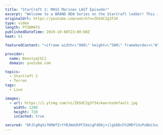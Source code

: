 ```yaml
---
title: "StarCraft 2: MASS Marines LAST Episode!"
excerpt: "Welcome to a BRAND NEW Series on the StarCraft ladder! This is the \"Mass Marines to Grandmaster\" challenge, where the only attacking unit that I'm allowed to make is Marines - and that's it! I am allowed to make Medivacs just so that the gaemplay is not too monotonous, but I believe I could even make"
originalUrl: https://youtube.com/watch?v=Zb5dC2g3f34
type: video
length: PT36M47S
publishedDateTime: 2019-10-08T23:00:08Z
heat: 51

featuredContent: "<iframe width=\"800\" height=\"500\" frameborder=\"0\" src=\"https://www.youtube.com/embed/Zb5dC2g3f34\" allow=\"accelerometer; autoplay; encrypted-media; gyroscope; picture-in-picture\" allowfullscreen></iframe>"

provider:
  name: BeastyqtSC2
  domain: youtube.com

topics:
  - StarCraft 2
  - Terran
tags:
  - Live

images:
  - url: https://i.ytimg.com/vi/Zb5dC2g3f34/maxresdefault.jpg
    width: 1280
    height: 720
    isCached: true

secured: "DhJCgRqXz7KRWfIrtYBJWoUhPC5XeigFdO6j+ilgG6DcFh2MDYlUvPzBmiSvgzsDpgdKeSxu+8yOPtiTUB8/D37BsGokVXktCyIOpFLrinreCL8t82yxPu/lvhGSMp9PJeaKDvDc2I6OWYzxMT9nKv9B0Bfilk0tQWMiWIZcNWZOI5I/2m0w+gGEb/Aq+7erEo+MmUV1N6/waTIFRl2tKHIDzdT0rD79UZiNU6Zz1fsY0V4AsNhfvlMs6f5jzc+i2DG7AwtopTMmfe/kLSVtSFk5PvIi0hW3q0IUyAdDO09DW9WvKk7Trqg0Lo9BGlR5FpSEa5ipYPAuNm0RSBwMAc4fS0u1Q3seYePdnoYf6GST+gFrq7a9dVd0uafcMqWRYUW7DxGDRvrnhT6w3Eor0lZ9EqS3Ll2AkmbEpjWcw5Y=;DaAkMZu8ZPd1DG4+kHtrFQ=="
---
```


